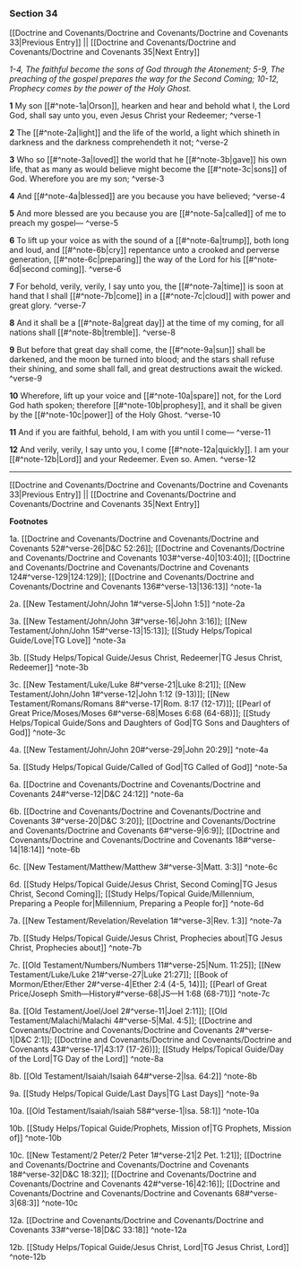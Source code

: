 ### Section 34

[[Doctrine and Covenants/Doctrine and Covenants/Doctrine and Covenants 33|Previous Entry]]  ||  [[Doctrine and Covenants/Doctrine and Covenants/Doctrine and Covenants 35|Next Entry]]

*1-4, The faithful become the sons of God through the Atonement; 5-9, The preaching of the gospel prepares the way for the Second Coming; 10-12, Prophecy comes by the power of the Holy Ghost.*

**1**  My son [[#^note-1a|Orson]], hearken and hear and behold what I, the Lord God, shall say unto you, even Jesus Christ your Redeemer; ^verse-1

**2**  The [[#^note-2a|light]] and the life of the world, a light which shineth in darkness and the darkness comprehendeth it not; ^verse-2

**3**  Who so [[#^note-3a|loved]] the world that he [[#^note-3b|gave]] his own life, that as many as would believe might become the [[#^note-3c|sons]] of God. Wherefore you are my son; ^verse-3

**4**  And [[#^note-4a|blessed]] are you because you have believed; ^verse-4

**5**  And more blessed are you because you are [[#^note-5a|called]] of me to preach my gospel— ^verse-5

**6**  To lift up your voice as with the sound of a [[#^note-6a|trump]], both long and loud, and [[#^note-6b|cry]] repentance unto a crooked and perverse generation, [[#^note-6c|preparing]] the way of the Lord for his [[#^note-6d|second coming]]. ^verse-6

**7**  For behold, verily, verily, I say unto you, the [[#^note-7a|time]] is soon at hand that I shall [[#^note-7b|come]] in a [[#^note-7c|cloud]] with power and great glory. ^verse-7

**8**  And it shall be a [[#^note-8a|great day]] at the time of my coming, for all nations shall [[#^note-8b|tremble]]. ^verse-8

**9**  But before that great day shall come, the [[#^note-9a|sun]] shall be darkened, and the moon be turned into blood; and the stars shall refuse their shining, and some shall fall, and great destructions await the wicked. ^verse-9

**10**  Wherefore, lift up your voice and [[#^note-10a|spare]] not, for the Lord God hath spoken; therefore [[#^note-10b|prophesy]], and it shall be given by the [[#^note-10c|power]] of the Holy Ghost. ^verse-10

**11**  And if you are faithful, behold, I am with you until I come— ^verse-11

**12**  And verily, verily, I say unto you, I come [[#^note-12a|quickly]]. I am your [[#^note-12b|Lord]] and your Redeemer. Even so. Amen. ^verse-12


---
[[Doctrine and Covenants/Doctrine and Covenants/Doctrine and Covenants 33|Previous Entry]]  ||  [[Doctrine and Covenants/Doctrine and Covenants/Doctrine and Covenants 35|Next Entry]]


**Footnotes**


1a. [[Doctrine and Covenants/Doctrine and Covenants/Doctrine and Covenants 52#^verse-26|D&C 52:26]]; [[Doctrine and Covenants/Doctrine and Covenants/Doctrine and Covenants 103#^verse-40|103:40]]; [[Doctrine and Covenants/Doctrine and Covenants/Doctrine and Covenants 124#^verse-129|124:129]]; [[Doctrine and Covenants/Doctrine and Covenants/Doctrine and Covenants 136#^verse-13|136:13]] ^note-1a

2a. [[New Testament/John/John 1#^verse-5|John 1:5]] ^note-2a

3a. [[New Testament/John/John 3#^verse-16|John 3:16]]; [[New Testament/John/John 15#^verse-13|15:13]]; [[Study Helps/Topical Guide/Love|TG Love]] ^note-3a

3b. [[Study Helps/Topical Guide/Jesus Christ, Redeemer|TG Jesus Christ, Redeemer]] ^note-3b

3c. [[New Testament/Luke/Luke 8#^verse-21|Luke 8:21]]; [[New Testament/John/John 1#^verse-12|John 1:12 (9-13)]]; [[New Testament/Romans/Romans 8#^verse-17|Rom. 8:17 (12-17)]]; [[Pearl of Great Price/Moses/Moses 6#^verse-68|Moses 6:68 (64-68)]]; [[Study Helps/Topical Guide/Sons and Daughters of God|TG Sons and Daughters of God]] ^note-3c

4a. [[New Testament/John/John 20#^verse-29|John 20:29]] ^note-4a

5a. [[Study Helps/Topical Guide/Called of God|TG Called of God]] ^note-5a

6a. [[Doctrine and Covenants/Doctrine and Covenants/Doctrine and Covenants 24#^verse-12|D&C 24:12]] ^note-6a

6b. [[Doctrine and Covenants/Doctrine and Covenants/Doctrine and Covenants 3#^verse-20|D&C 3:20]]; [[Doctrine and Covenants/Doctrine and Covenants/Doctrine and Covenants 6#^verse-9|6:9]]; [[Doctrine and Covenants/Doctrine and Covenants/Doctrine and Covenants 18#^verse-14|18:14]] ^note-6b

6c. [[New Testament/Matthew/Matthew 3#^verse-3|Matt. 3:3]] ^note-6c

6d. [[Study Helps/Topical Guide/Jesus Christ, Second Coming|TG Jesus Christ, Second Coming]]; [[Study Helps/Topical Guide/Millennium, Preparing a People for|Millennium, Preparing a People for]] ^note-6d

7a. [[New Testament/Revelation/Revelation 1#^verse-3|Rev. 1:3]] ^note-7a

7b. [[Study Helps/Topical Guide/Jesus Christ, Prophecies about|TG Jesus Christ, Prophecies about]] ^note-7b

7c. [[Old Testament/Numbers/Numbers 11#^verse-25|Num. 11:25]]; [[New Testament/Luke/Luke 21#^verse-27|Luke 21:27]]; [[Book of Mormon/Ether/Ether 2#^verse-4|Ether 2:4 (4-5, 14)]]; [[Pearl of Great Price/Joseph Smith—History#^verse-68|JS—H 1:68 (68-71)]] ^note-7c

8a. [[Old Testament/Joel/Joel 2#^verse-11|Joel 2:11]]; [[Old Testament/Malachi/Malachi 4#^verse-5|Mal. 4:5]]; [[Doctrine and Covenants/Doctrine and Covenants/Doctrine and Covenants 2#^verse-1|D&C 2:1]]; [[Doctrine and Covenants/Doctrine and Covenants/Doctrine and Covenants 43#^verse-17|43:17 (17-26)]]; [[Study Helps/Topical Guide/Day of the Lord|TG Day of the Lord]] ^note-8a

8b. [[Old Testament/Isaiah/Isaiah 64#^verse-2|Isa. 64:2]] ^note-8b

9a. [[Study Helps/Topical Guide/Last Days|TG Last Days]] ^note-9a

10a. [[Old Testament/Isaiah/Isaiah 58#^verse-1|Isa. 58:1]] ^note-10a

10b. [[Study Helps/Topical Guide/Prophets, Mission of|TG Prophets, Mission of]] ^note-10b

10c. [[New Testament/2 Peter/2 Peter 1#^verse-21|2 Pet. 1:21]]; [[Doctrine and Covenants/Doctrine and Covenants/Doctrine and Covenants 18#^verse-32|D&C 18:32]]; [[Doctrine and Covenants/Doctrine and Covenants/Doctrine and Covenants 42#^verse-16|42:16]]; [[Doctrine and Covenants/Doctrine and Covenants/Doctrine and Covenants 68#^verse-3|68:3]] ^note-10c

12a. [[Doctrine and Covenants/Doctrine and Covenants/Doctrine and Covenants 33#^verse-18|D&C 33:18]] ^note-12a

12b. [[Study Helps/Topical Guide/Jesus Christ, Lord|TG Jesus Christ, Lord]] ^note-12b